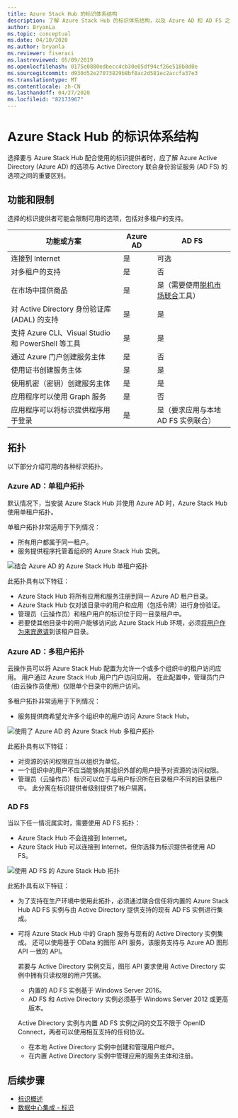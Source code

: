 ```yaml
---
title: Azure Stack Hub 的标识体系结构
description: 了解 Azure Stack Hub 的标识体系结构，以及 Azure AD 和 AD FS 之间的差异。
author: BryanLa
ms.topic: conceptual
ms.date: 04/10/2020
ms.author: bryanla
ms.reviewer: fiseraci
ms.lastreviewed: 05/09/2019
ms.openlocfilehash: 0175e0880edbecc4cb30e05df94cf26e518b8d0e
ms.sourcegitcommit: d930d52e27073829b8bf8ac2d581ec2accfa37e3
ms.translationtype: MT
ms.contentlocale: zh-CN
ms.lasthandoff: 04/27/2020
ms.locfileid: "82173967"
---
```

# <a name="identity-architecture-for-azure-stack-hub"></a>Azure Stack Hub 的标识体系结构

选择要与 Azure Stack Hub 配合使用的标识提供者时，应了解 Azure Active Directory (Azure AD) 的选项与 Active Directory 联合身份验证服务 (AD FS) 的选项之间的重要区别。

## <a name="capabilities-and-limitations"></a>功能和限制

选择的标识提供者可能会限制可用的选项，包括对多租户的支持。

|功能或方案        |Azure AD  |AD FS  |
|------------------------------|----------|-------|
|连接到 Internet     |是       |可选|
|对多租户的支持     |是       |否      |
|在市场中提供商品 |是       |是（需要使用[脱机市场联合](azure-stack-download-azure-marketplace-item.md#disconnected-or-a-partially-connected-scenario)工具）|
|对 Active Directory 身份验证库 (ADAL) 的支持 |是 |是|
|支持 Azure CLI、Visual Studio 和 PowerShell 等工具  |是 |是|
|通过 Azure 门户创建服务主体     |是 |否|
|使用证书创建服务主体      |是 |是|
|使用机密（密钥）创建服务主体    |是 |是|
|应用程序可以使用 Graph 服务           |是 |否|
|应用程序可以将标识提供程序用于登录 |是 |是（要求应用与本地 AD FS 实例联合） |

## <a name="topologies"></a>拓扑

以下部分介绍可用的各种标识拓扑。

### <a name="azure-ad-single-tenant-topology"></a>Azure AD：单租户拓扑

默认情况下，当安装 Azure Stack Hub 并使用 Azure AD 时，Azure Stack Hub 使用单租户拓扑。

单租户拓扑非常适用于下列情况：
- 所有用户都属于同一租户。
- 服务提供程序托管着组织的 Azure Stack Hub 实例。

![结合 Azure AD 的 Azure Stack Hub 单租户拓扑](media/azure-stack-identity-architecture/single-tenant.svg)

此拓扑具有以下特征：

- Azure Stack Hub 将所有应用和服务注册到同一 Azure AD 租户目录。
- Azure Stack Hub 仅对该目录中的用户和应用（包括令牌）进行身份验证。
- 管理员（云操作员）和租户用户的标识位于同一目录租户中。
- 若要使其他目录中的用户能够访问此 Azure Stack Hub 环境，必须[将用户作为来宾邀请](azure-stack-identity-overview.md#guest-users)到该租户目录。

### <a name="azure-ad-multi-tenant-topology"></a>Azure AD：多租户拓扑

云操作员可以将 Azure Stack Hub 配置为允许一个或多个组织中的租户访问应用。 用户通过 Azure Stack Hub 用户门户访问应用。 在此配置中，管理员门户（由云操作员使用）仅限单个目录中的用户访问。

多租户拓扑非常适用于下列情况：

- 服务提供商希望允许多个组织中的用户访问 Azure Stack Hub。

![使用了 Azure AD 的 Azure Stack Hub 多租户拓扑](media/azure-stack-identity-architecture/multi-tenant.svg)

此拓扑具有以下特征：

- 对资源的访问权限应当以组织为单位。
- 一个组织中的用户不应当能够向其组织外部的用户授予对资源的访问权限。
- 管理员（云操作员）标识可以位于与用户标识所在目录租户不同的目录租户中。 此分离在标识提供者级别提供了帐户隔离。
 
### <a name="ad-fs"></a>AD FS

当以下任一情况属实时，需要使用 AD FS 拓扑：

- Azure Stack Hub 不会连接到 Internet。
- Azure Stack Hub 可以连接到 Internet，但你选择为标识提供者使用 AD FS。
  
![使用 AD FS 的 Azure Stack Hub 拓扑](media/azure-stack-identity-architecture/adfs.svg)

此拓扑具有以下特征：

- 为了支持在生产环境中使用此拓扑，必须通过联合信任将内置的 Azure Stack Hub AD FS 实例与由 Active Directory 提供支持的现有 AD FS 实例进行集成。
- 可将 Azure Stack Hub 中的 Graph 服务与现有的 Active Directory 实例集成。 还可以使用基于 OData 的图形 API 服务，该服务支持与 Azure AD 图形 API 一致的 API。

  若要与 Active Directory 实例交互，图形 API 要求使用 Active Directory 实例中拥有只读权限的用户凭据。
  - 内置的 AD FS 实例基于 Windows Server 2016。
  - AD FS 和 Active Directory 实例必须基于 Windows Server 2012 或更高版本。
  
  Active Directory 实例与内置 AD FS 实例之间的交互不限于 OpenID Connect，两者可以使用相互支持的任何协议。
  - 在本地 Active Directory 实例中创建和管理用户帐户。
  - 在内置 Active Directory 实例中管理应用的服务主体和注册。

## <a name="next-steps"></a>后续步骤

- [标识概述](azure-stack-identity-overview.md)
- [数据中心集成 - 标识](azure-stack-integrate-identity.md)
